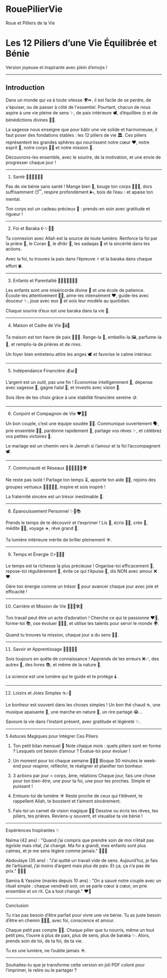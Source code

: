 # RouePilierVie
Roue et Pilliers de la Vie



# Les 12 Piliers d’une Vie Équilibrée et Bénie

Version joyeuse et inspirante avec plein d’emojis !


---

## Introduction

Dans un monde qui va à toute vitesse 🌍⏩, il est facile de se perdre, de s'épuiser, ou de passer à côté de l'essentiel. Pourtant, chacun de nous aspire à une vie pleine de sens ✨, de paix intérieure 🕊️, d’équilibre ⚖️ et de bénédictions divines ☝🏽.

La sagesse nous enseigne que pour bâtir une vie solide et harmonieuse, il faut poser des fondations stables : les 12 piliers de vie 🏛️. Ces piliers représentent les grandes sphères qui nourrissent notre cœur ❤️, notre esprit 🧠, notre corps 💪🏽 et notre mission 🌟.

Découvrons-les ensemble, avec le sourire, de la motivation, et une envie de progresser chaque jour !


---

1. Santé 🥦💪🏽🧘🏽‍♀️

Pas de vie bénie sans santé !
Mange bien 🍲, bouge ton corps 🏃🏽‍♂️, dors suffisamment 😴, respire profondément 🌬️, bois de l’eau 💧 et apaise ton mental.

Ton corps est un cadeau précieux 🎁 : prends-en soin avec gratitude et rigueur !


---

2. Foi et Baraka ☪️✨🤲🏽

Ta connexion avec Allah est la source de toute lumière.
Renforce ta foi par la prière 🕌, le Coran 📖, le dhikr 🕋, les sadaqas 💝 et la sincérité dans tes actions.

Avec la foi, tu trouves la paix dans l’épreuve ⚡ et la baraka dans chaque effort 🍀.


---

3. Enfants et Parentalité 👶🏽👧🏽👨‍👩‍👧

Les enfants sont une miséricorde divine 💞 et une école de patience.
Écoute-les attentivement 👂🏽, aime-les intensément ❤️, guide-les avec douceur ✨, joue avec eux 🎨 et sois leur modèle au quotidien.

Chaque sourire d’eux est une baraka dans ta vie 🌈.


---

4. Maison et Cadre de Vie 🏡🕯️🧹

Ta maison est ton havre de paix 🧘🏽‍♀️.
Range-la 🧺, embellis-la 🖼️, parfume-la 🌺, et remplis-la de prières et de rires.

Un foyer bien entretenu attire les anges 🕊️ et favorise le calme intérieur.


---

5. Indépendance Financière 💰📊🧾

L’argent est un outil, pas une fin !
Économise intelligemment 💼, dépense avec sagesse 🧠, gagne halal 🤝, et investis avec vision 🚀.

Sois libre de tes choix grâce à une stabilité financière sereine 🪙.


---

6. Conjoint et Compagnon de Vie ❤️🤝👫

Un bon couple, c’est une équipe soudée ✊🏽.
Communique ouvertement 🗣️, prie ensemble 🙏🏽, pardonne rapidement 🤍, partage vos rêves ✨, et célébrez vos petites victoires 🥳.

Le mariage est un chemin vers le Jannah si l’amour et la foi l’accompagnent 🕊️.


---

7. Communauté et Réseaux 🧑🏽‍🤝‍🧑🏽🤗🌍

Ne reste pas isolé !
Partage ton temps ⏳, apporte ton aide 🤲🏽, rejoins des groupes vertueux 🧕🏽🧑🏽‍💻, inspire et sois inspiré !

La fraternité sincère est un trésor inestimable 💎.


---

8. Épanouissement Personnel ✨🎨📚

Prends le temps de te découvrir et t’exprimer !
Lis 📘, écris ✍🏽, crée 🎨, médite 🧘🏽, voyage ✈️, rêve grand 🌠.

Ta lumière intérieure mérite de briller pleinement ☀️.


---

9. Temps et Énergie ⏰⚡🧘🏽‍♂️

Le temps est ta richesse la plus précieuse !
Organise-toi efficacement 📅, repose-toi régulièrement 🛌, évite ce qui t’épuise 🚫, dis NON avec amour ❌❤️.

Gère ton énergie comme un trésor 💎 pour avancer chaque jour avec joie et efficacité !


---

10. Carrière et Mission de Vie 👩🏽‍💻🛠️🚀

Ton travail peut être un acte d’adoration !
Cherche ce qui te passionne ❤️‍🔥, forme-toi 📚, ose évoluer 🧗🏽‍♀️, et utilise tes talents pour servir le monde 🌍.

Quand tu trouves ta mission, chaque jour a du sens ☝🏽.


---

11. Savoir et Apprentissage 📖🧠🧑🏽‍🏫

Sois toujours en quête de connaissance !
Apprends de tes erreurs ❌✅, des autres 🤝, des livres 📚, et même de la nature 🌳.

La science est une lumière qui te guide et te protège 🕯️.


---

12. Loisirs et Joies Simples ☕🎶🌸

Le bonheur est souvent dans les choses simples !
Un bon thé chaud ☕, une musique apaisante 🎵, une marche en nature 🌿, un rire partagé 😂...

Savoure la vie dans l’instant présent, avec gratitude et légèreté ✨.


---

5 Astuces Magiques pour Intégrer Ces Piliers

1. Ton petit bilan mensuel 📝
Note chaque mois : quels piliers sont en forme ? Lesquels ont besoin d’amour ? Évalue-toi pour évoluer !


2. Un moment pour toi chaque semaine 🧘🏽‍♀️
Bloque 30 minutes le week-end pour respirer, réfléchir, te réaligner et planifier ton bonheur.


3. 3 actions par jour = corps, âme, relations
Chaque jour, fais une chose pour ton bien-être, une pour ta foi, une pour tes proches. Simple et puissant !


4. Entoure-toi de lumière ☀️
Reste proche de ceux qui t’élèvent, te rappellent Allah, te boostent et t’aiment sincèrement.


5. Fais-toi un carnet de vision magique 📔✨
Dessine ou écris tes rêves, tes piliers, tes prières. Reviens-y souvent, et visualise ta vie bénie !




---

Expériences Inspirantes ✨

Naïma (42 ans) :
"Quand j’ai compris que prendre soin de moi n’était pas égoïste mais vital, j’ai changé. Ma foi a grandi, mes enfants sont plus calmes, et je me sens légère comme jamais." 🧕🏽✨

Abdoulaye (35 ans) :
"J’ai quitté un travail vide de sens. Aujourd’hui, je fais de l’artisanat, j’ai moins d’argent mais plus de paix. Et ça, ça n’a pas de prix." 🧔🏽🎨

Samira & Yassine (mariés depuis 10 ans) :
"On a sauvé notre couple avec un rituel simple : chaque vendredi soir, on se parle cœur à cœur, on prie ensemble et on rit. Ça a tout changé." ❤️🕌


---

Conclusion

Tu n’as pas besoin d’être parfait pour vivre une vie bénie. Tu as juste besoin d’être en chemin 🚶🏽‍♀️, avec foi, conscience et amour.

Chaque petit pas compte 🦶🏽. Chaque pilier que tu nourris, même un tout petit peu, t’ouvre à plus de paix, plus de sens, plus de baraka ✨. Alors, prends soin de toi, de ta foi, de ta vie.

Tu es une lumière, ne l’oublie jamais ☀️.


---

Souhaites-tu que je transforme cette version en joli PDF coloré pour l’imprimer, le relire ou le partager ?

